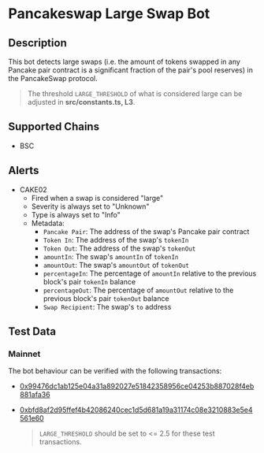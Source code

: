 # Pancakeswap Large Swap Bot

## Description

This bot detects large swaps (i.e. the amount of tokens swapped in any Pancake pair contract is a significant fraction of the
pair's pool reserves) in the PancakeSwap protocol.

> The threshold `LARGE_THRESHOLD` of what is considered large can be adjusted in **src/constants.ts, L3**.

## Supported Chains

- BSC

## Alerts

- CAKE02
  - Fired when a swap is considered "large"
  - Severity is always set to "Unknown"
  - Type is always set to "Info"
  - Metadata:
    - `Pancake Pair`: The address of the swap's Pancake pair contract
    - `Token In`: The address of the swap's `tokenIn`
    - `Token Out`: The address of the swap's `tokenOut`
    - `amountIn`: The swap's `amountIn` of `tokenIn`
    - `amountOut`: The swap's `amountOut` of `tokenOut`
    - `percentageIn`: The percentage of `amountIn` relative to the previous block's pair `tokenIn` balance
    - `percentageOut`: The percentage of `amountOut` relative to the previous block's pair `tokenOut` balance
    - `Swap Recipient`: The swap's `to` address

## Test Data

### Mainnet

The bot behaviour can be verified with the following transactions:

- [0x99476dc1ab125e04a31a892027e51842358956ce04253b887028f4eb881afa36](https://bscscan.com/tx/0x99476dc1ab125e04a31a892027e51842358956ce04253b887028f4eb881afa36)

- [0xbfd8af2d95ffef4b42086240cec1d5d681a19a31174c08e3210883e5e4561e60](https://bscscan.com/tx/0xbfd8af2d95ffef4b42086240cec1d5d681a19a31174c08e3210883e5e4561e60)

  > `LARGE_THRESHOLD` should be set to <= 2.5 for these test transactions.
